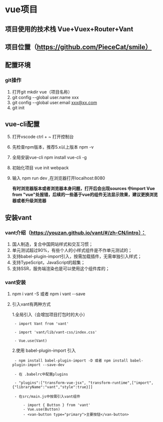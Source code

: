 # vue项目
## 项目使用的技术栈 Vue+Vuex+Router+Vant
## 项目位置（https://github.com/PieceCat/smile）
## 配置环境

### git操作
1. 打开git  mkdir vue（项目名称）
2. git config --global user.name xxx
3. git config --global user.email xxx@xx.com
4. git init

## vue-cli配置
5. 打开vscode  ctrl + ~  打开控制台
6. 先检查npm版本，推荐5.x以上版本  npm -v
7. 全局安装vue-cli  npm install vue-cli -g
8. 初始化项目  vue init webpack
9. 输入 npm run dev ,在浏览器打开localhost:8080

    **有时浏览器版本或者浏览器本身问题，打开后会出现sources 中import Vue from "vue"处报错，后续的一些基于vue的组件无法显示效果，建议更换浏览器或者升级浏览器**

##  安装vant
### vant介绍（https://youzan.github.io/vant/#/zh-CN/intro）：
1. 国人制造，复合中国网站样式和交互习惯；
2. 单元测试超过90%，有些个人的小样式组件是不作单元测试的；
3. 支持babel-plugin-import引入，按需加载插件，无需单独引入样式；
4. 支持TypeScript，JavaScript的超集；
5. 支持SSR，服务端渲染也是可以使用这个组件库的；

### vant安装
1. npm i vant -S 或者 npm i vant --save
2. 引入vant有两种方式

    1.全局引入（会增加项目打包时的大小）

        - import Vant from 'vant'

        - import 'vant/lib/vant-css/index.css'

        - Vue.use(Vant)

    2.使用 babel-plugin-import 引入

        - npm install babel-plugin-import -D 或者 npm install babel-plugin-import --save-dev  

        - 在 .babelrc中配置plugins

        - "plugins":["transform-vue-jsx", "transform-runtime",["import",{"libraryName":"vant","style":true}]]

        - 在src/main.js中按需引入vant组件

            - import { Button } from 'vant'
            - Vue.use(Button)
            - <van-button type="primary">主要按钮</van-button>
         




